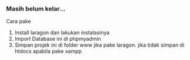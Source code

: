### Masih belum kelar...

Cara pake
1. Install laragon dan lakukan instalasinya
2. Import Database ini di phpmyadmin
3. Simpan projek ini di folder www jika pake laragon. jika tidak simpan di htdocs apabila pake xampp